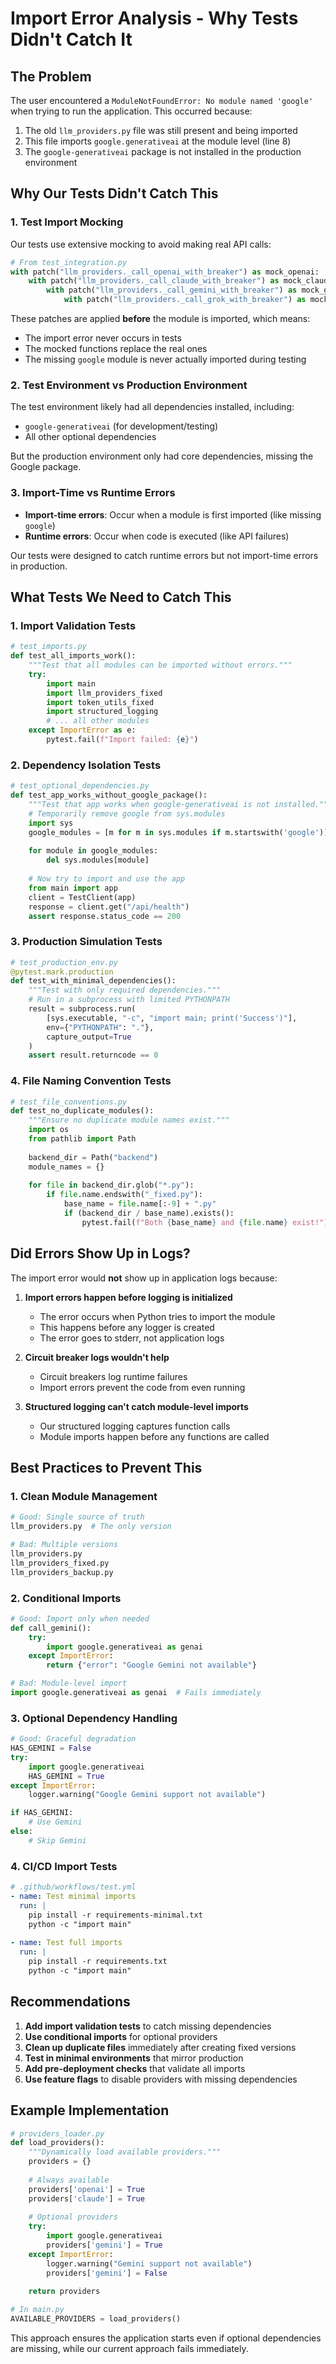 # Import Error Analysis - Why Tests Didn't Catch It

## The Problem

The user encountered a `ModuleNotFoundError: No module named 'google'` when trying to run the application. This occurred because:

1. The old `llm_providers.py` file was still present and being imported
2. This file imports `google.generativeai` at the module level (line 8)
3. The `google-generativeai` package is not installed in the production environment

## Why Our Tests Didn't Catch This

### 1. Test Import Mocking

Our tests use extensive mocking to avoid making real API calls:

```python
# From test_integration.py
with patch("llm_providers._call_openai_with_breaker") as mock_openai:
    with patch("llm_providers._call_claude_with_breaker") as mock_claude:
        with patch("llm_providers._call_gemini_with_breaker") as mock_gemini:
            with patch("llm_providers._call_grok_with_breaker") as mock_grok:
```

These patches are applied **before** the module is imported, which means:
- The import error never occurs in tests
- The mocked functions replace the real ones
- The missing `google` module is never actually imported during testing

### 2. Test Environment vs Production Environment

The test environment likely had all dependencies installed, including:
- `google-generativeai` (for development/testing)
- All other optional dependencies

But the production environment only had core dependencies, missing the Google package.

### 3. Import-Time vs Runtime Errors

- **Import-time errors**: Occur when a module is first imported (like missing `google`)
- **Runtime errors**: Occur when code is executed (like API failures)

Our tests were designed to catch runtime errors but not import-time errors in production.

## What Tests We Need to Catch This

### 1. Import Validation Tests

```python
# test_imports.py
def test_all_imports_work():
    """Test that all modules can be imported without errors."""
    try:
        import main
        import llm_providers_fixed
        import token_utils_fixed
        import structured_logging
        # ... all other modules
    except ImportError as e:
        pytest.fail(f"Import failed: {e}")
```

### 2. Dependency Isolation Tests

```python
# test_optional_dependencies.py
def test_app_works_without_google_package():
    """Test that app works when google-generativeai is not installed."""
    # Temporarily remove google from sys.modules
    import sys
    google_modules = [m for m in sys.modules if m.startswith('google')]
    
    for module in google_modules:
        del sys.modules[module]
    
    # Now try to import and use the app
    from main import app
    client = TestClient(app)
    response = client.get("/api/health")
    assert response.status_code == 200
```

### 3. Production Simulation Tests

```python
# test_production_env.py
@pytest.mark.production
def test_with_minimal_dependencies():
    """Test with only required dependencies."""
    # Run in a subprocess with limited PYTHONPATH
    result = subprocess.run(
        [sys.executable, "-c", "import main; print('Success')"],
        env={"PYTHONPATH": "."},
        capture_output=True
    )
    assert result.returncode == 0
```

### 4. File Naming Convention Tests

```python
# test_file_conventions.py
def test_no_duplicate_modules():
    """Ensure no duplicate module names exist."""
    import os
    from pathlib import Path
    
    backend_dir = Path("backend")
    module_names = {}
    
    for file in backend_dir.glob("*.py"):
        if file.name.endswith("_fixed.py"):
            base_name = file.name[:-9] + ".py"
            if (backend_dir / base_name).exists():
                pytest.fail(f"Both {base_name} and {file.name} exist!")
```

## Did Errors Show Up in Logs?

The import error would **not** show up in application logs because:

1. **Import errors happen before logging is initialized**
   - The error occurs when Python tries to import the module
   - This happens before any logger is created
   - The error goes to stderr, not application logs

2. **Circuit breaker logs wouldn't help**
   - Circuit breakers log runtime failures
   - Import errors prevent the code from even running

3. **Structured logging can't catch module-level imports**
   - Our structured logging captures function calls
   - Module imports happen before any functions are called

## Best Practices to Prevent This

### 1. Clean Module Management
```python
# Good: Single source of truth
llm_providers.py  # The only version

# Bad: Multiple versions
llm_providers.py
llm_providers_fixed.py
llm_providers_backup.py
```

### 2. Conditional Imports
```python
# Good: Import only when needed
def call_gemini():
    try:
        import google.generativeai as genai
    except ImportError:
        return {"error": "Google Gemini not available"}

# Bad: Module-level import
import google.generativeai as genai  # Fails immediately
```

### 3. Optional Dependency Handling
```python
# Good: Graceful degradation
HAS_GEMINI = False
try:
    import google.generativeai
    HAS_GEMINI = True
except ImportError:
    logger.warning("Google Gemini support not available")

if HAS_GEMINI:
    # Use Gemini
else:
    # Skip Gemini
```

### 4. CI/CD Import Tests
```yaml
# .github/workflows/test.yml
- name: Test minimal imports
  run: |
    pip install -r requirements-minimal.txt
    python -c "import main"
    
- name: Test full imports  
  run: |
    pip install -r requirements.txt
    python -c "import main"
```

## Recommendations

1. **Add import validation tests** to catch missing dependencies
2. **Use conditional imports** for optional providers
3. **Clean up duplicate files** immediately after creating fixed versions
4. **Test in minimal environments** that mirror production
5. **Add pre-deployment checks** that validate all imports
6. **Use feature flags** to disable providers with missing dependencies

## Example Implementation

```python
# providers_loader.py
def load_providers():
    """Dynamically load available providers."""
    providers = {}
    
    # Always available
    providers['openai'] = True
    providers['claude'] = True
    
    # Optional providers
    try:
        import google.generativeai
        providers['gemini'] = True
    except ImportError:
        logger.warning("Gemini support not available")
        providers['gemini'] = False
    
    return providers

# In main.py
AVAILABLE_PROVIDERS = load_providers()
```

This approach ensures the application starts even if optional dependencies are missing, while our current approach fails immediately.